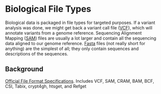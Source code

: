 # Biological File Types

Biological data is packaged in file types for targeted purposes. If a variant analysis was done, we might get back a variant call file ([VCF](https://en.wikipedia.org/wiki/Variant_Call_Format)), which will annotate variants from a genome reference. Sequencing Alignment Mapping ([SAM](https://en.wikipedia.org/wiki/SAM_(file_format))) files are usually a lot larger and contain all the sequencing data aligned to our genome reference. [Fasta](https://en.wikipedia.org/wiki/FASTA_format) files (not really short for anything) are the simplest of all; they only contain sequences and descriptions of the sequences.

## Background

[Official File Format Specifications](http://samtools.github.io/hts-specs/). Includes VCF, SAM, CRAM, BAM, BCF, CSI, Tabix, crypt4gh, htsget, and Refget
